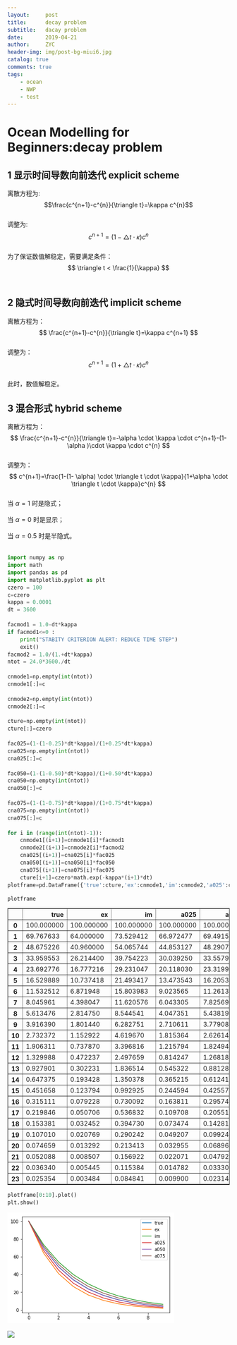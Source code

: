 ```yaml
---
layout:     post
title:      decay problem
subtitle:   dacay problem
date:       2019-04-21
author:     ZYC
header-img: img/post-bg-miui6.jpg
catalog: true
comments: true
tags:
    - ocean
    - NWP
    - test
---
```


<head>
    <script src="https://cdn.mathjax.org/mathjax/latest/MathJax.js?config=TeX-AMS-MML_HTMLorMML" type="text/javascript"></script>
    <script type="text/x-mathjax-config">
        MathJax.Hub.Config({
            tex2jax: {
            skipTags: ['script', 'noscript', 'style', 'textarea', 'pre'],
            inlineMath: [['$','$']]
            }
        });
    </script>
</head>


# Ocean Modelling for Beginners:decay problem

## 1 显示时间导数向前迭代 explicit scheme

离散方程为:  <br/>
$$\frac{c^{n+1}-c^{n}}{\triangle t}=\kappa c^{n}$$ <br/>
调整为: <br/>
$$ c^{n+1}=(1-\triangle t \cdot \kappa)c^{n} $$   <br/>
为了保证数值解稳定，需要满足条件： <br/>
$$ \triangle t < \frac{1}{\kappa} $$ <br/>

## 2 隐式时间导数向前迭代 implicit scheme

离散方程为： <br/>
$$ \frac{c^{n+1}-c^{n}}{\triangle t}=\kappa c^{n+1} $$ <br/>
调整为： <br/>
$$ c^{n+1}=(1+\triangle t \cdot \kappa)c^{n} $$ <br/>
此时，数值解稳定。

## 3 混合形式 hybrid scheme

离散方程为： <br/>
$$ \frac{c^{n+1}-c^{n}}{\triangle t}=-\alpha \cdot \kappa \cdot c^{n+1}-(1-\alpha )\cdot \kappa \cdot c^{n} $$ <br/>
调整为： <br/>
$$ c^{n+1}=\frac{1-(1- \alpha) \cdot \triangle t \cdot \kappa}{1+\alpha \cdot \triangle t \cdot \kappa}c^{n} $$ <br/>
当 $\alpha=1$ 时是隐式； <br/> <br/> 当 $\alpha=0$ 时是显示； <br/><br/> 当 $\alpha=0.5$ 时是半隐式。 <br/><br/>


```python
import numpy as np
import math
import pandas as pd
import matplotlib.pyplot as plt
czero = 100
c=czero
kappa = 0.0001
dt = 3600

facmod1 = 1.0-dt*kappa
if facmod1<=0 :
    print("STABITY CRITERION ALERT: REDUCE TIME STEP")
    exit()   
facmod2 = 1.0/(1.+dt*kappa)
ntot = 24.0*3600./dt

cnmode1=np.empty(int(ntot))
cnmode1[:]=c

cnmode2=np.empty(int(ntot))
cnmode2[:]=c

cture=np.empty(int(ntot))
cture[:]=czero

fac025=(1-(1-0.25)*dt*kappa)/(1+0.25*dt*kappa)
cna025=np.empty(int(ntot))
cna025[:]=c

fac050=(1-(1-0.50)*dt*kappa)/(1+0.50*dt*kappa)
cna050=np.empty(int(ntot))
cna050[:]=c

fac075=(1-(1-0.75)*dt*kappa)/(1+0.75*dt*kappa)
cna075=np.empty(int(ntot))
cna075[:]=c

for i in (range(int(ntot)-1)):
    cnmode1[(i+1)]=cnmode1[i]*facmod1
    cnmode2[(i+1)]=cnmode2[i]*facmod2
    cna025[(i+1)]=cna025[i]*fac025
    cna050[(i+1)]=cna050[i]*fac050
    cna075[(i+1)]=cna075[i]*fac075
    cture[i+1]=czero*math.exp(-kappa*(i+1)*dt)
plotframe=pd.DataFrame({'true':cture,'ex':cnmode1,'im':cnmode2,'a025':cna025,'a050':cna050,'a075':cna075})
```


```python
plotframe
```




<div>
<style scoped>
    .dataframe tbody tr th:only-of-type {
        vertical-align: middle;
    }

    .dataframe tbody tr th {
        vertical-align: top;
    }

    .dataframe thead th {
        text-align: right;
    }
</style>
<table border="1" class="dataframe">
  <thead>
    <tr style="text-align: right;">
      <th></th>
      <th>true</th>
      <th>ex</th>
      <th>im</th>
      <th>a025</th>
      <th>a050</th>
      <th>a075</th>
    </tr>
  </thead>
  <tbody>
    <tr>
      <th>0</th>
      <td>100.000000</td>
      <td>100.000000</td>
      <td>100.000000</td>
      <td>100.000000</td>
      <td>100.000000</td>
      <td>100.000000</td>
    </tr>
    <tr>
      <th>1</th>
      <td>69.767633</td>
      <td>64.000000</td>
      <td>73.529412</td>
      <td>66.972477</td>
      <td>69.491525</td>
      <td>71.653543</td>
    </tr>
    <tr>
      <th>2</th>
      <td>48.675226</td>
      <td>40.960000</td>
      <td>54.065744</td>
      <td>44.853127</td>
      <td>48.290721</td>
      <td>51.342303</td>
    </tr>
    <tr>
      <th>3</th>
      <td>33.959553</td>
      <td>26.214400</td>
      <td>39.754223</td>
      <td>30.039250</td>
      <td>33.557959</td>
      <td>36.788579</td>
    </tr>
    <tr>
      <th>4</th>
      <td>23.692776</td>
      <td>16.777216</td>
      <td>29.231047</td>
      <td>20.118030</td>
      <td>23.319937</td>
      <td>26.360320</td>
    </tr>
    <tr>
      <th>5</th>
      <td>16.529889</td>
      <td>10.737418</td>
      <td>21.493417</td>
      <td>13.473543</td>
      <td>16.205380</td>
      <td>18.888104</td>
    </tr>
    <tr>
      <th>6</th>
      <td>11.532512</td>
      <td>6.871948</td>
      <td>15.803983</td>
      <td>9.023565</td>
      <td>11.261366</td>
      <td>13.533996</td>
    </tr>
    <tr>
      <th>7</th>
      <td>8.045961</td>
      <td>4.398047</td>
      <td>11.620576</td>
      <td>6.043305</td>
      <td>7.825695</td>
      <td>9.697587</td>
    </tr>
    <tr>
      <th>8</th>
      <td>5.613476</td>
      <td>2.814750</td>
      <td>8.544541</td>
      <td>4.047351</td>
      <td>5.438195</td>
      <td>6.948665</td>
    </tr>
    <tr>
      <th>9</th>
      <td>3.916390</td>
      <td>1.801440</td>
      <td>6.282751</td>
      <td>2.710611</td>
      <td>3.779085</td>
      <td>4.978965</td>
    </tr>
    <tr>
      <th>10</th>
      <td>2.732372</td>
      <td>1.152922</td>
      <td>4.619670</td>
      <td>1.815364</td>
      <td>2.626143</td>
      <td>3.567605</td>
    </tr>
    <tr>
      <th>11</th>
      <td>1.906311</td>
      <td>0.737870</td>
      <td>3.396816</td>
      <td>1.215794</td>
      <td>1.824947</td>
      <td>2.556315</td>
    </tr>
    <tr>
      <th>12</th>
      <td>1.329988</td>
      <td>0.472237</td>
      <td>2.497659</td>
      <td>0.814247</td>
      <td>1.268184</td>
      <td>1.831690</td>
    </tr>
    <tr>
      <th>13</th>
      <td>0.927901</td>
      <td>0.302231</td>
      <td>1.836514</td>
      <td>0.545322</td>
      <td>0.881280</td>
      <td>1.312471</td>
    </tr>
    <tr>
      <th>14</th>
      <td>0.647375</td>
      <td>0.193428</td>
      <td>1.350378</td>
      <td>0.365215</td>
      <td>0.612415</td>
      <td>0.940432</td>
    </tr>
    <tr>
      <th>15</th>
      <td>0.451658</td>
      <td>0.123794</td>
      <td>0.992925</td>
      <td>0.244594</td>
      <td>0.425577</td>
      <td>0.673853</td>
    </tr>
    <tr>
      <th>16</th>
      <td>0.315111</td>
      <td>0.079228</td>
      <td>0.730092</td>
      <td>0.163811</td>
      <td>0.295740</td>
      <td>0.482839</td>
    </tr>
    <tr>
      <th>17</th>
      <td>0.219846</td>
      <td>0.050706</td>
      <td>0.536832</td>
      <td>0.109708</td>
      <td>0.205514</td>
      <td>0.345972</td>
    </tr>
    <tr>
      <th>18</th>
      <td>0.153381</td>
      <td>0.032452</td>
      <td>0.394730</td>
      <td>0.073474</td>
      <td>0.142815</td>
      <td>0.247901</td>
    </tr>
    <tr>
      <th>19</th>
      <td>0.107010</td>
      <td>0.020769</td>
      <td>0.290242</td>
      <td>0.049207</td>
      <td>0.099244</td>
      <td>0.177630</td>
    </tr>
    <tr>
      <th>20</th>
      <td>0.074659</td>
      <td>0.013292</td>
      <td>0.213413</td>
      <td>0.032955</td>
      <td>0.068966</td>
      <td>0.127278</td>
    </tr>
    <tr>
      <th>21</th>
      <td>0.052088</td>
      <td>0.008507</td>
      <td>0.156922</td>
      <td>0.022071</td>
      <td>0.047926</td>
      <td>0.091199</td>
    </tr>
    <tr>
      <th>22</th>
      <td>0.036340</td>
      <td>0.005445</td>
      <td>0.115384</td>
      <td>0.014782</td>
      <td>0.033304</td>
      <td>0.065347</td>
    </tr>
    <tr>
      <th>23</th>
      <td>0.025354</td>
      <td>0.003484</td>
      <td>0.084841</td>
      <td>0.009900</td>
      <td>0.023144</td>
      <td>0.046824</td>
    </tr>
  </tbody>
</table>
</div>




```python
plotframe[0:10].plot()
plt.show()
```


![image](https://github.com/dandanger-salmon/dandanger-salmon.github.io/blob/master/_posts/output_9_0.png)


![](https://ws3.sinaimg.cn/large/006tNc79gy1fhxend1a8aj315y0s3gw5.jpg)
